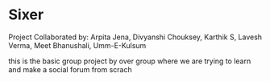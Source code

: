 # Sixer
Project Collaborated by: Arpita Jena, Divyanshi Chouksey, Karthik S, Lavesh Verma, Meet Bhanushali, Umm-E-Kulsum

this is the basic group project by over group where we are trying to learn and make a social forum from scrach 
